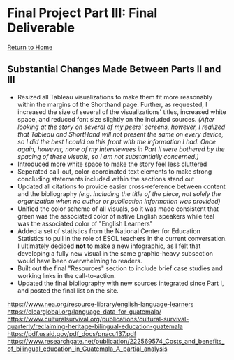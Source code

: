 # Final Project Part III: Final Deliverable 
[Return to Home](/README.md)


## Substantial Changes Made Between Parts II and III
* Resized all Tableau visualizations to make them fit more reasonably within the margins of the Shorthand page. Further, as requested, I increased the size of several of the visualizations' titles, increased white space, and reduced font size slightly on the included sources. _(After looking at the story on several of my peers' screens, however, I realized that Tableau and ShortHand will not present the same on every device, so I did the best I could on this front with the information I had. Once again, however, none of my interviewees in Part II were bothered by the spacing of these visuals, so I am not substantially concerned.)_
* Introduced more white space to make the story feel less cluttered
* Seperated call-out, color-coordinated text elements to make strong concluding statements included within the sections stand out
* Updated all citations to provide easier cross-reference between content and the bibliography _(e.g. including the title of the piece, not solely the organization when no author or publication information was provided)_
* Unified the color scheme of all visuals, so it was made consistent that green was the associated color of native English speakers while teal was the associated color of "English Learners"
* Added a set of statistics from the National Center for Education Statistics to pull in the role of ESOL teachers in the current conversation. I ultimately decided **not** to make a new infographic, as I felt that developing a fully new visual in the same graphic-heavy subsection would have been overwhelming to readers.
* Built out the final "Resources" section to include brief case studies and working links in the call-to-action.
* Updated the final bibliography with new sources integrated since Part I, and posted the final list on the site.
  


https://www.nea.org/resource-library/english-language-learners
https://clearglobal.org/language-data-for-guatemala/ 
https://www.culturalsurvival.org/publications/cultural-survival-quarterly/reclaiming-heritage-bilingual-education-guatemala
https://pdf.usaid.gov/pdf_docs/pnacu137.pdf
https://www.researchgate.net/publication/222569574_Costs_and_benefits_of_bilingual_education_in_Guatemala_A_partial_analysis
